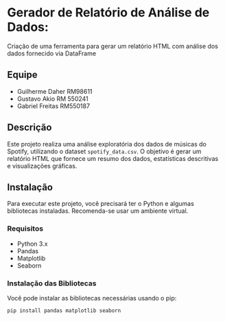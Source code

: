 # Gerador de Relatório de Análise de Dados:
Criação de uma ferramenta para gerar um relatório HTML com análise dos dados fornecido via DataFrame

## Equipe
- Guilherme Daher RM98611
- Gustavo Akio RM 550241
- Gabriel Freitas RM550187

## Descrição
Este projeto realiza uma análise exploratória dos dados de músicas do Spotify, utilizando o dataset `spotify_data.csv`. O objetivo é gerar um relatório HTML que fornece um resumo dos dados, estatísticas descritivas e visualizações gráficas.

## Instalação
Para executar este projeto, você precisará ter o Python e algumas bibliotecas instaladas. Recomenda-se usar um ambiente virtual.

### Requisitos
- Python 3.x
- Pandas
- Matplotlib
- Seaborn

### Instalação das Bibliotecas
Você pode instalar as bibliotecas necessárias usando o pip:

```bash
pip install pandas matplotlib seaborn
